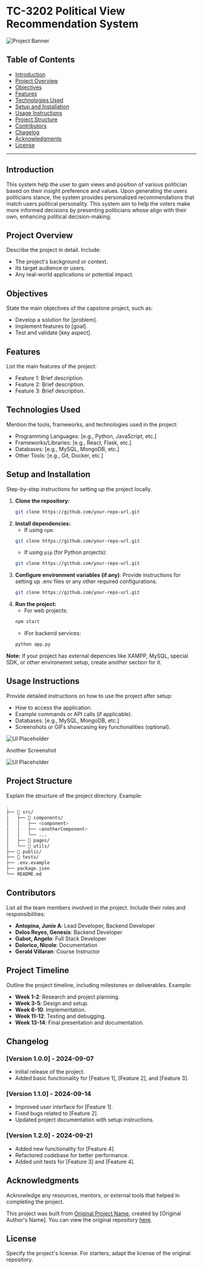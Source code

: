 # TC-3202 Political View Recommendation System 

![Project Banner](https://via.placeholder.com/1200x400.png?text=Project+Banner+Placeholder)

## Table of Contents
- [Introduction](#introduction)
- [Project Overview](#project-overview)
- [Objectives](#objectives)
- [Features](#features)
- [Technologies Used](#technologies-used)
- [Setup and Installation](#setup-and-installation)
- [Usage Instructions](#usage-instructions)
- [Project Structure](#project-structure)
- [Contributors](#contributors)
- [Chagelog](#changelog)
- [Acknowledgments](#acknowledgments)
- [License](#license)

---

## Introduction
This system help the user to gain views and position of various politician based on their insight preference and values. Upon generating the users politicians stance, the system provides personalized recommendations that match users political personality. This system aim to help the voters make more informed decisions by presenting politicians whose align with their own, enhancing political decision-making. 


## Project Overview
Describe the project in detail. Include:
- The project's background or context.
- Its target audience or users.
- Any real-world applications or potential impact.

## Objectives
State the main objectives of the capstone project, such as:
- Develop a solution for [problem].
- Implement features to [goal].
- Test and validate [key aspect].

## Features
List the main features of the project:
- Feature 1: Brief description.
- Feature 2: Brief description.
- Feature 3: Brief description.

## Technologies Used
Mention the tools, frameworks, and technologies used in the project:
- Programming Languages: [e.g., Python, JavaScript, etc.]
- Frameworks/Libraries: [e.g., React, Flask, etc.]
- Databases: [e.g., MySQL, MongoDB, etc.]
- Other Tools: [e.g., Git, Docker, etc.]

## Setup and Installation
Step-by-step instructions for setting up the project locally.

1. **Clone the repository:**
   ```bash
   git clone https://github.com/your-repo-url.git
   ```
2. **Install dependencies:**
	- If using `npm`:
   ```bash
   git clone https://github.com/your-repo-url.git
   ```
   - If using `pip` (for Python projects):
   ```bash
   git clone https://github.com/your-repo-url.git
   ```
3. **Configure environment variables (if any)**: Provide instructions for setting up .env files or any other required configurations.
   ```bash
   git clone https://github.com/your-repo-url.git
   ```
4. **Run the project:**
   - For web projects:
   ```bash
   npm start
   ```
   - IFor backend services:
   ```bash
   python app.py
   ```

**Note:** If your project has external depencies like XAMPP, MySQL, special SDK, or other environemnt setup, create another section for it.

## Usage Instructions
Provide detailed instructions on how to use the project after setup:
- How to access the application.
- Example commands or API calls (if applicable).
- Databases: [e.g., MySQL, MongoDB, etc.]
- Screenshots or GIFs showcasing key functionalities (optional).

![UI Placeholder](https://via.placeholder.com/1200x700.png?text=UI+Placeholder)

Another Screenshot

![UI Placeholder](https://via.placeholder.com/1200x700.png?text=UI+Placeholder)

## Project Structure
Explain the structure of the project directory. Example:
```bash
.
├── 📂 src/
│   ├── 📂 components/
│   │   ├── <component>
│   │   ├── <anotherComponent>
│   │   └── ...
│   ├── 📂 pages/
│   └── 📂 utils/
├── 📂 public/
├── 📂 tests/
├── .env.example
├── package.json
└── README.md
```

## Contributors

List all the team members involved in the project. Include their roles and responsibilities:

- **Antopina, Junie A**: Lead Developer, Backend Developer
- **Delos Reyes, Genesis**: Backend Developer
- **Gabot, Angelo**: Full Stack Developer
- **Dolorico, Nicole**: Documentation
- **Gerald Villaran**: Course Instructor

## Project Timeline

Outline the project timeline, including milestones or deliverables. Example:

- **Week 1-2**: Research and project planning.
- **Week 3-5**: Design and setup.
- **Week 6-10**: Implementation.
- **Week 11-12**: Testing and debugging.
- **Week 13-14**: Final presentation and documentation.

## Changelog

### [Version 1.0.0] - 2024-09-07
- Initial release of the project.
- Added basic functionality for [Feature 1], [Feature 2], and [Feature 3].

### [Version 1.1.0] - 2024-09-14
- Improved user interface for [Feature 1].
- Fixed bugs related to [Feature 2].
- Updated project documentation with setup instructions.

### [Version 1.2.0] - 2024-09-21
- Added new functionality for [Feature 4].
- Refactored codebase for better performance.
- Added unit tests for [Feature 3] and [Feature 4].


## Acknowledgments

Acknowledge any resources, mentors, or external tools that helped in completing the project.

This project was built from [Original Project Name](https://github.com/username/original-repo), created by [Original Author's Name]. You can view the original repository [here](https://github.com/username/original-repo).

## License

Specify the project's license. For starters, adapt the license of the original repository.

